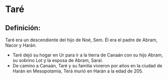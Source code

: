 # Taré

## Definición: 

Taré era un descendiente del hijo de Noé, Sem.  Él era el padre de Abram, Nacor y Harán.

* Taré dejó su hogar en Ur para ir a la tierra de Canaán con su hijo Abram, su sobrino Lot y la esposa de Abram, Sarai.
* De camino a Canaán, Taré y su familia vivieron por años en la ciudad de Harán en Mesopotamia, Terá murió en Harán a la edad de 205.

